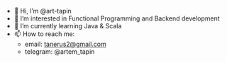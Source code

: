 - 👋 Hi, I’m @art-tapin
- 👀 I’m interested in Functional Programming and Backend development
- 🌱 I’m currently learning Java & Scala
- 📫 How to reach me: 
  - email: tanerus2@gmail.com
  - telegram: @artem_tapin

<!---
art-tapin/art-tapin is a ✨ special ✨ repository because its `README.md` (this file) appears on your GitHub profile.
You can click the Preview link to take a look at your changes.
--->
